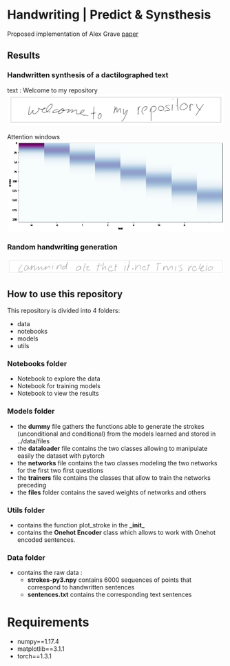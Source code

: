 # Handwriting | Predict & Synsthesis

Proposed implementation of Alex Grave [paper](https://arxiv.org/abs/1308.0850)

## Results

### Handwritten synthesis of a dactilographed text  
text : Welcome to my repository
![Example synthesis](/data/readme/synsthesis.jpeg)

Attention windows
![Attention window](/data/readme/attention.jpg)

### Random handwriting generation

![Example synthesis](/data/readme/predict.jpeg)

## How to use this repository

This repository is divided into 4 folders:
* data
* notebooks
* models
* utils

### Notebooks folder

* Notebook to explore the data
* Notebook for training models
* Notebook to view the results

### Models folder

* the __dummy__ file gathers the functions able to generate the strokes (unconditional and conditional) from the models learned and stored in ../data/files
* the __dataloader__ file contains the two classes allowing to manipulate easily the dataset with pytorch
* the __networks__ file contains the two classes modeling the two networks for the first two first questions
* the __trainers__ file contains the classes that allow to train the networks preceding
* the __files__ folder contains the saved weights of networks and others 

### Utils folder
* contains the function plot_stroke in the __\_init\___
* contains the __Onehot Encoder__ class which allows to work with Onehot encoded sentences.

### Data folder
* contains the raw data :
    * __strokes-py3.npy__ contains 6000 sequences of points that correspond to handwritten sentences
    * __sentences.txt__ contains the corresponding text sentences


# Requirements

* numpy==1.17.4
* matplotlib==3.1.1
* torch==1.3.1

